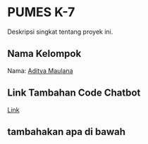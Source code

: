 # PUMES K-7

Deskripsi singkat tentang proyek ini.

## Nama Kelompok

Nama: [Aditya Maulana](https://www.linkedin.com/in/nama-anda/)

## Link Tambahan Code Chatbot 
[Link](https://bit.ly/4bSoEv5)

## tambahakan apa di bawah
